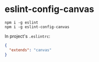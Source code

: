 # eslint-config-canvas

```
npm i -g eslint
npm i -g eslint-config-canvas
```

In project's `.eslintrc`:

```json
{
  "extends": "canvas"
}
```
